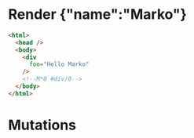 # Render {"name":"Marko"}
```html
<html>
  <head />
  <body>
    <div
      foo="Hello Marko"
    />
    <!--M*0 #div/0-->
  </body>
</html>
```

# Mutations
```

```